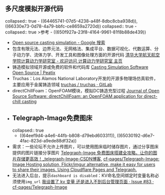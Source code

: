 ## 多尺度模拟开源代码
collapsed:: true
	- ((64465741-07d5-4238-a48f-8dbc8cba938d)), ((66330e73-0d78-4a79-bbfc-ce8659a2720d))
	  collapsed:: true
		- collapsed:: true
		  >参考
			- ((650f927a-23f8-4164-9961-81f8b88de439))
- [Open source casting simulation - Google 搜索](https://www.google.com/search?q=Open+source+casting+simulation&client=firefox-b-d&sca_esv=3ffb8f4f6ca8e7f9&ei=Vo4BZpSRN7bQ1e8PyaSV8A4&ved=0ahUKEwiUlLbx04-FAxU2aPUHHUlSBe4Q4dUDCBA&uact=5&oq=Open+source+casting+simulation&gs_lp=Egxnd3Mtd2l6LXNlcnAiHk9wZW4gc291cmNlIGNhc3Rpbmcgc2ltdWxhdGlvbjIHEAAYgAQYE0ioCFDoBVjoBXABeAGQAQCYAbgBoAG4AaoBAzAuMbgBA8gBAPgBAZgCAqACvwHCAgoQABhHGNYEGLADmAMAiAYBkAYKkgcDMS4xoAeOAQ&sclient=gws-wiz-serp)
- 包含有限元法、边界元法、无网格法、集成平台、数据可视化、代数运算、分子动力学、流体力学、开发工具和图像处理方面的开源代码 [清华大学航天航空学院计算动力学研究室 - 欢迎访问 计算动力学研究室 主页](http://comdyn.hy.tsinghua.edu.cn/)
- 铸造模拟领域开源或免费的软件和代码库 [Casting Simulation Software Open Source | Peatix](https://casting-simulation-software-open-source.peatix.com/)
- Truchas：Los Alamos National Laboratory开发的开源多物理场仿真软件，主要应用于金属铸造领域 [truchas / truchas · GitLab](https://gitlab.com/truchas/truchas)
- directChillFoam：OpenFOAM模块，模拟DC铸造充型过程 [Journal of Open Source Software: directChillFoam: an OpenFOAM application for direct-chill casting](https://joss.theoj.org/papers/10.21105/joss.04871)
- ## Telegraph-Image免费图床
  collapsed:: true
	- ((64eef9d4-a4e6-44fb-b808-d79ebd603311)), ((65030192-d6e7-4fac-823d-a9ede88df32a))
- 需求：一些论坛不允许上传图片，可以使用图床临时储存图片，通过分享图床提供的图片链接分享图片 [Telegraph-Image 免费图床搭建全攻略，让你的图片存储更高效！_telegraph-lmage-CSDN博客](https://blog.csdn.net/qq_52475653/article/details/134725529), [cf-pages/Telegraph-Image: Image Hosting solution, Flickr/imgur alternative, make it easy for users to share their images. Using Cloudflare Pages and Telegraph.](https://github.com/cf-pages/Telegraph-Image)
- 无法进入后台，提示`dashboard is disabled`：KV命名空间绑定时变量名称必须使用`img_url` [我设置了 kv 变量 还是进入不到后台管理页面 · Issue #83 · cf-pages/Telegraph-Image](https://github.com/cf-pages/Telegraph-Image/issues/83)